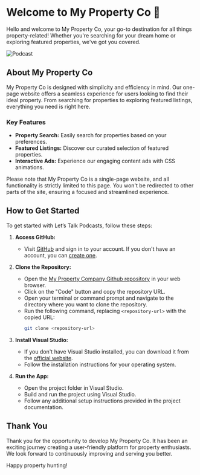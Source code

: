 # Welcome to My Property Co 🚀

Hello and welcome to My Property Co, your go-to destination for all things property-related! Whether you're searching for your dream home or exploring featured properties, we've got you covered.

![Podcast](https://images.unsplash.com/photo-1600585154340-be6161a56a0c?q=80&w=2070&auto=format&fit=crop&ixlib=rb-4.0.3&ixid=M3wxMjA3fDB8MHxwaG90by1wYWdlfHx8fGVufDB8fHx8fA%3D%3D) 
## About My Property Co

My Property Co is designed with simplicity and efficiency in mind. Our one-page website offers a seamless experience for users looking to find their ideal property. From searching for properties to exploring featured listings, everything you need is right here.

### Key Features

- **Property Search:** Easily search for properties based on your preferences.
- **Featured Listings:** Discover our curated selection of featured properties.
- **Interactive Ads:** Experience our engaging content ads with CSS animations.

Please note that My Property Co is a single-page website, and all functionality is strictly limited to this page. You won't be redirected to other parts of the site, ensuring a focused and streamlined experience.

## How to Get Started

To get started with Let’s Talk Podcasts, follow these steps:

1. **Access GitHub:**
   - Visit [GitHub](https://github.com/) and sign in to your account. If you don't have an account, you can [create one](https://github.com/join).

2. **Clone the Repository:**
   - Open the [My Property Company Github repository](https://github.com/MattVersfeld/MyPropCo.git) in your web browser.
   - Click on the "Code" button and copy the repository URL.
   - Open your terminal or command prompt and navigate to the directory where you want to clone the repository.
   - Run the following command, replacing `<repository-url>` with the copied URL:
     ```bash
     git clone <repository-url>
     ```

3. **Install Visual Studio:**
   - If you don't have Visual Studio installed, you can download it from the [official website](https://visualstudio.microsoft.com/).
   - Follow the installation instructions for your operating system.

4. **Run the App:**
   - Open the project folder in Visual Studio.
   - Build and run the project using Visual Studio.
   - Follow any additional setup instructions provided in the project documentation.

## Thank You

Thank you for the opportunity to develop My Property Co. It has been an exciting journey creating a user-friendly platform for property enthusiasts. We look forward to continuously improving and serving you better.

Happy property hunting!
